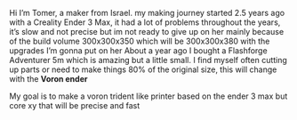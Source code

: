 Hi I’m Tomer, a maker from Israel.
my making journey started 2.5 years ago with a Creality Ender 3 Max, it had a lot of problems throughout the years, it’s slow and not precise but im not ready to give up on her mainly because of the build volume 300x300x350 which will be 300x300x380 with the upgrades I’m gonna put on her
About a year ago I bought a Flashforge Adventurer 5m which is amazing but a little small.
I find myself often cutting up parts or need to make things 80% of the original size,
this will change with the **Voron ender**

My goal is to make a voron trident like printer based on the ender 3 max but core xy that will be precise and fast
